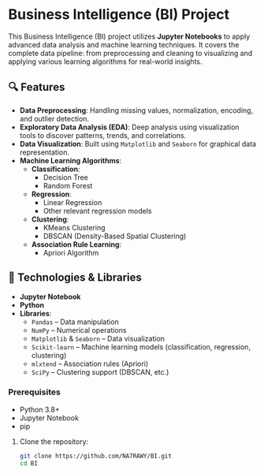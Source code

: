 # Business Intelligence (BI) Project

This Business Intelligence (BI) project utilizes **Jupyter Notebooks** to apply advanced data analysis and machine learning techniques. It covers the complete data pipeline: from preprocessing and cleaning to visualizing and applying various learning algorithms for real-world insights.

## 🔍 Features
- **Data Preprocessing**: Handling missing values, normalization, encoding, and outlier detection.
- **Exploratory Data Analysis (EDA)**: Deep analysis using visualization tools to discover patterns, trends, and correlations.
- **Data Visualization**: Built using `Matplotlib` and `Seaborn` for graphical data representation.
- **Machine Learning Algorithms**:
  - **Classification**:
    - Decision Tree
    - Random Forest
  - **Regression**:
    - Linear Regression
    - Other relevant regression models
  - **Clustering**:
    - KMeans Clustering
    - DBSCAN (Density-Based Spatial Clustering)
  - **Association Rule Learning**:
    - Apriori Algorithm

## 🧠 Technologies & Libraries
- **Jupyter Notebook**
- **Python**
- **Libraries**:
  - `Pandas` – Data manipulation
  - `NumPy` – Numerical operations
  - `Matplotlib` & `Seaborn` – Data visualization
  - `Scikit-learn` – Machine learning models (classification, regression, clustering)
  - `mlxtend` – Association rules (Apriori)
  - `SciPy` – Clustering support (DBSCAN, etc.)

### Prerequisites
- Python 3.8+
- Jupyter Notebook
- pip

1. Clone the repository:
   ```bash
   git clone https://github.com/NA7RAWY/BI.git
   cd BI
